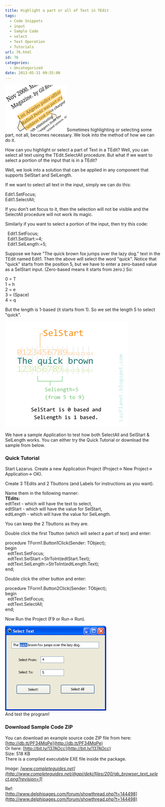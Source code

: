 ```yaml
---
title: Highlight a part or all of Text in TEdit
tags:
  - Code Snippets
  - input
  - Sample Code
  - select
  - Text Operation
  - Tutorials
url: 76.html
id: 76
categories:
  - Uncategorized
date: 2013-05-31 09:55:00
---
```


![](select-all-or-part-of-text/select-text-thumb.gif)Sometimes highlighting or selecting some part, not all, becomes necessary. We look into the method of how we can do it.  
  
  
How can you highlight or select a part of Text in a TEdit? Well, you can select all text using the TEdit.SelectAll procedure. But what if we want to select a portion of the input that is in a TEdit?  
  
Well, we look into a solution that can be applied in any component that supports SelStart and SelLength.  
  
If we want to select all text in the input, simply we can do this:  
  
Edit1.SetFocus;  
Edit1.SelectAll;  
  
If you don't set focus to it, then the selection will not be visible and the SelectAll procedure will not work its magic.  
  
Similarly if you want to select a portion of the input, then try this code:  
  
  Edit1.SetFocus;  
  Edit1.SelStart:=4;  
  Edit1.SelLength:=5;  
  
Suppose we have "The quick brown fox jumps over the lazy dog." text in the TEdit named Edit1. Then the above will select the word "quick". Notice that "quick" starts from the position 5, but we have to enter a zero-based value as a SelStart input. (Zero-based means it starts from zero.) So:  
  
0 = T  
1 = h  
2 = e  
3 = (Space)  
4 = q  
  
But the length is 1-based (it starts from 1). So we set the length 5 to select "quick".  
  
![](select-all-or-part-of-text/Char-Select-1.gif)  
  
We have a sample Application to test how both SelectAll and SelStart & SelLength works. You can either try the Quick Tutorial or download the sample from below.  
  

### Quick Tutorial

  
Start Lazarus. Create a new Application Project (Project-> New Project-> Application-> OK).  
  
Create 3 TEdits and 2 Tbuttons (and Labels for instructions as you want).  
  
Name them in the following manner:  
**TEdits:**  
edtText - which will have the text to select,  
edtStart - which will have the value for SelStart,  
edtLength - which will have the value for SelLength.  
  
You can keep the 2 Tbuttons as they are.  
  
Double click the first Tbutton (which will select a part of text) and enter:  
  
procedure TForm1.Button1Click(Sender: TObject);  
begin  
  edtText.SetFocus;  
  edtText.SelStart:=StrToInt(edtStart.Text);  
  edtText.SelLength:=StrToInt(edtLength.Text);  
end;  
  
Double click the other button and enter:  
  
procedure TForm1.Button2Click(Sender: TObject);  
begin  
  edtText.SetFocus;  
  edtText.SelectAll;  
end;  
  
Now Run the Project (F9 or Run-> Run).  
  
![](select-all-or-part-of-text/select-text-app.gif)  
And test the program!  
  

### Download Sample Code ZIP

You can download an example source code ZIP file from here: [http://db.tt/PF34MqPe](http://db.tt/PF34MqPe)  
Or here: [http://bit.ly/137AOcc](http://bit.ly/137AOcc)  
Size: 518 KB  
There is a compiled executable EXE file inside the package.  
  
_Image: [www.completeguides.net](http://www.completeguides.net/@api/deki/files/200/gb_browser_text_select.png?revision=1)_  
  
Ref:  
[http://www.delphipages.com/forum/showthread.php?t=144498](http://www.delphipages.com/forum/showthread.php?t=144498)
